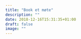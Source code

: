 ```yaml
---
title: "Book et møte"
description: ""
date: 2018-12-16T15:31:35+01:00
draft: false
image: ""
---
```

